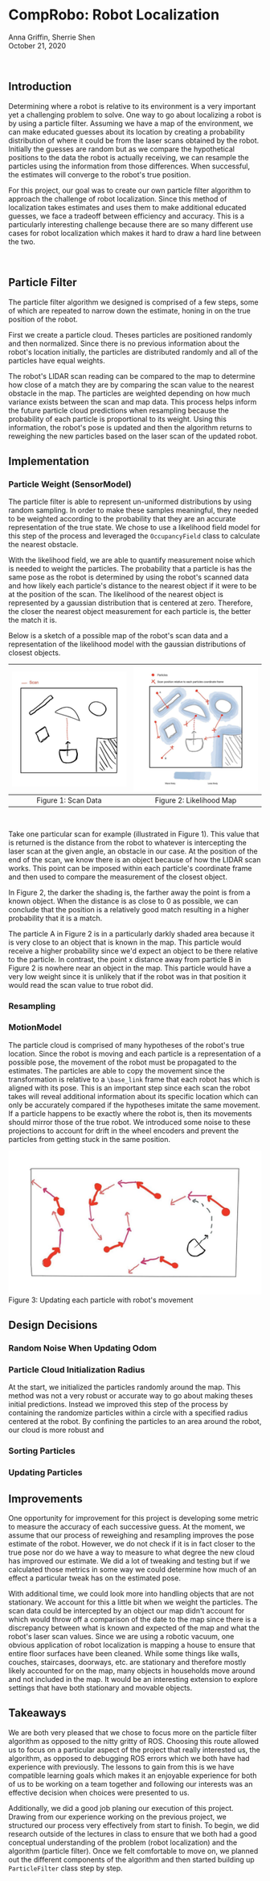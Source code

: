 # CompRobo:  Robot Localization
Anna Griffin, Sherrie Shen <br>
October 21, 2020

<br>

## Introduction
Determining where a robot is relative to its environment is a very important yet a challenging problem to solve. One way to go about localizing a robot is by using a particle filter. Assuming we have a map of the environment, we can make educated guesses about its location by creating a probability distribution of where it could be from the laser scans obtained by the robot. Initially the guesses are random but as we compare the hypothetical positions to the data the robot is actually receiving, we can resample the particles using the information from those differences. When successful, the estimates will converge to the robot's true position. 

For this project, our goal was to create our own particle filter algorithm to approach the challenge of robot localization. Since this method of localization takes estimates and uses them to make additional educated guesses, we face a tradeoff between efficiency and accuracy. This is a particularly interesting challenge because there are so many different use cases for robot localization which makes it hard to draw a hard line between the two. 

<br>

## Particle Filter
The particle filter algorithm we designed is comprised of a few steps, some of which are repeated to narrow down the estimate, honing in on the true position of the robot. 

First we create a particle cloud. Theses particles are positioned randomly and then normalized. Since there is no previous information about the robot's location initially, the particles are distributed randomly and all of the particles have equal weights. 

The robot's LIDAR scan reading can be compared to the map to determine how close of a match they are by comparing the scan value to the nearest obstacle in the map. The particles are weighted depending on how much variance exists between the scan and map data. This process helps inform the future particle cloud predictions when resampling because the probability of each particle is proportional to its weight. Using this information, the robot's pose is updated and then the algorithm returns to reweighing the new particles based on the laser scan of the updated robot. 

## Implementation 

### Particle Weight (SensorModel)
The particle filter is able to represent un-uniformed distributions by using random sampling. In order to make these samples meaningful, they needed to be weighted according to the probability that they are an accurate representation of the true state. We chose to use a likelihood field model for this step of the process and leveraged the `OccupancyField` class to calculate the nearest obstacle. 

With the likelihood field, we are able to quantify measurement noise which is needed to weight the particles. The probability that a particle is has the same pose as the robot is determined by using the robot's scanned data and how likely each particle's distance to the nearest object if it were to be at the position of the scan. The likelihood of the nearest object is represented by a gaussian distribution that is centered at zero. Therefore, the closer the nearest object measurement for each particle is, the better the match it is. 

Below is a sketch of a possible map of the robot's scan data and a representation of the likelihood model with the gaussian distributions of closest objects. 

![](images/scandata.jpg)    |  ![](images/likelihoodmap.jpg)
:-------------------------:|:-------------------------:
Figure 1: Scan Data  | Figure 2: Likelihood Map
<br>

Take one particular scan for example (illustrated in Figure 1). This value that is returned is the distance from the robot to whatever is intercepting the laser scan at the given angle, an obstacle in our case. At the position of the end of the scan, we know there is an object because of how the LIDAR scan works. This point can be imposed within each particle's coordinate frame and then used to compare the measurement of the closest object. 

In Figure 2, the darker the shading is, the farther away the point is from a known object. When the distance is as close to 0 as possible, we can conclude that the position is a relatively good match resulting in a higher probability that it is a match.

The particle A in Figure 2 is in a particularly darkly shaded area because it is very close to an object that is known in the map. This particle would receive a higher probability since we'd expect an object to be there relative to the particle. In contrast, the point x distance away from particle B in Figure 2 is nowhere near an object in the map. This particle would have a very low weight since it is unlikely that if the robot was in that position it would read the scan value to true robot did.    



### Resampling





### MotionModel 
The particle cloud is comprised of many hypotheses of the robot's true location. Since the robot is moving and each particle is a representation of a possible pose, the movement of the robot must be propagated to the estimates. The particles are able to copy the movement since the transformation is relative to a `\base_link` frame that each robot has which is aligned with its pose. This is an important step since each scan the robot takes will reveal additional information about its specific location which can only be accurately compared if the hypotheses imitate the same movement. If a particle happens to be exactly where the robot is, then its movements should mirror those of the true robot. We introduced some noise to these projections to account for drift in the wheel encoders and prevent the particles from getting stuck in the same position. 


![alt text](images/movement.jpg "Figure 1")
Figure 3: Updating each particle with robot's movement

## Design Decisions

### Random Noise When Updating Odom


### Particle Cloud Initialization Radius
At the start, we initialized the particles randomly around the map. This method was not a very robust or accurate way to go about making theses initial predictions. Instead we improved this step of the process by containing the randomize particles within a circle with a specified radius centered at the robot. By confining the particles to an area around the robot, our cloud is more robust and 




### Sorting Particles


### Updating Particles



## Improvements
One opportunity for improvement for this project is developing some metric to measure the accuracy of each successive guess. At the moment, we assume that our process of reweighing and resampling improves the pose estimate of the robot. However, we do not check if it is in fact closer to the true pose nor do we have a way to measure to what degree the new cloud has improved our estimate. We did a lot of tweaking and testing but if we calculated those metrics in some way we could determine how much of an effect a particular tweak has on the estimated pose. 


With additional time, we could look more into handling objects that are not stationary. We account for this a little bit when we weight the particles. The scan data could be intercepted by an object our map didn't account for which would throw off a comparison of the date to the map since there is a discrepancy between what is known and expected of the map and what the robot's laser scan values. Since we are using a robotic vacuum, one obvious application of robot localization is mapping a house to ensure that entire floor surfaces have been cleaned. While some things like walls, couches, staircases, doorways, etc. are stationary and therefore mostly likely accounted for on the map, many objects in households move around and not included in the map. It would be an interesting extension to explore settings that have both stationary and movable objects. 


## Takeaways
We are both very pleased that we chose to focus more on the particle filter algorithm as opposed to the nitty gritty of ROS. Choosing this route allowed us to focus on a particular aspect of the project that really interested us, the algorithm, as opposed to debugging ROS errors which we both have had experience with previously. The lessons to gain from this is we have compatible learning goals which makes it an enjoyable experience for both of us to be working on a team together and following our interests was an effective decision when choices were presented to us.

Additionally, we did a good job planing our execution of this project. Drawing from our experience working on the previous project, we structured our process very effectively from start to finish. To begin, we did research outside of the lectures in class to ensure that we both had a good conceptual understanding of the problem (robot localization) and the algorithm (particle filter). Once we felt comfortable to move on, we planned out the different components of the algorithm and then started building up `ParticleFilter` class step by step.

